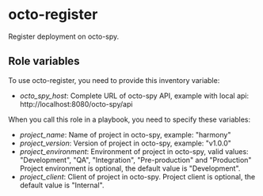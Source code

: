 # octo-register

Register deployment on octo-spy.

## Role variables

To use octo-register, you need to provide this inventory variable:

* *octo_spy_host*: Complete URL of octo-spy API, example with local api: http://localhost:8080/octo-spy/api

When you call this role in a playbook, you need to specify these variables:

* *project_name*: Name of project in octo-spy, example: "harmony"
* *project_version*: Version of project in octo-spy, example: "v1.0.0"
* *project_environment*: Environment of project in octo-spy, valid values: "Development", "QA", "Integration", "Pre-production" and "Production"
  Project environment is optional, the default value is "Development".
* *project_client*: Client of project in octo-spy.
  Project client is optional, the default value is "Internal".

